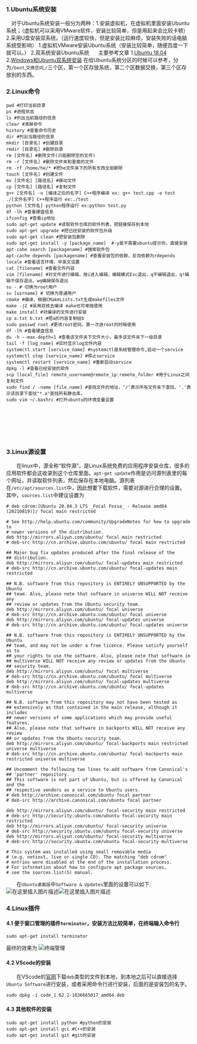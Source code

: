 ### 1.Ubuntu系统安装
&ensp;&ensp;对于Ubuntu系统安装一般分为两种：1.安装虚拟机，在虚拟机里面安装Ubuntu系统；（虚拟机可以采用VMware软件，安装比较简单，但是用起来会比较卡顿）2.采用U盘安装双系统。（运行速度较快，但是安装比较麻烦，安装失败的话电脑系统受影响）
1.虚拟机VMware安装Ubuntu系统（安装比较简单，随便百度一下就可以。）
2.双系统安装Ubuntu系统
&emsp;&ensp;主要参考文章
1.[Ubuntu 18.04](https://blog.csdn.net/weixin_39831242/article/details/110110796?utm_medium=distribute.pc_relevant.none-task-blog-2~default~baidujs_baidulandingword~default-1-110110796-blog-108490098.pc_relevant_downloadblacklistv1&spm=1001.2101.3001.4242.2&utm_relevant_index=4)
2.[Windows和Ubuntu双系统安装](https://baijiahao.baidu.com/s?id=1704949448370974960&wfr=spider&for=pc) 在给Ubuntu系统分区的时候可以参考，分为`/boot`,`交换空间`,`/`三个区，第一个区存放系统，第二个区数据交换，第三个区存放别的东西。
###  2.Linux命令
```shell
pwd #打印当前目录
ps #进程状态
ls #列出当前路径的信息
clear #清屏命令
history #查看命令历史
dir #列出当路径的信息
mkdir [目录名] #创建目录
rmdir [目录名] #删除目录
rm [文件名] #删除文件(只能删除空的文件)
rm -r [文件名] #删除文件夹和里面的文件
rm -rf /home/he/* #把he文件夹下的所有东西全部删除
touch [文件名] #创建文件
mv [文件名] [路径名] #移动文件
cp [文件名] [路径名] #复制文件
g++ [文件名] -o [编译之后的名字] C++程序编译 ex: g++ test.cpp -o test
./[文件名字] C++程序运行 ex:./test
python [文件名] python程序运行 ex:python test.py
df -lh #查看硬盘信息
ifconfig #查看ip地址
sudo apt-get update #读取软件仓库的软件列表，把链接保存到本地
sudo apt-get upgrade #把已经安装的软件包升级
sudo apt-get clean #把安装包删除
sudo apt-get install -y [package_name]  #-y是不需要ubuntu提示你，直接安装
apt-cahe search [packagename] #搜索软件包
apt-cache depends [packagename] #查看安装包的依赖，反向依赖为rdepends
locale #查看语言环境，中英文设置
cat [filename] #查看文件内容
vim [filename] #对文件进行编辑，按i进入编辑，编辑模式Esc退出，q不编辑退出，q!编辑不保存退出，wq编辑保存退出
su - # 切换为root用户
su [usrname] # 切换为普通用户
cmake #编译，根据CMakeLists.txt生成makefiles文件
make -j2 #采用双核去编译 make也可单独使用
make install #对编译的文件进行安装
cp a.txt b.txt #把a的内容复制给b
sudo passwd root #更改root密码，第一次进root的时候使用
df -lh #查看硬盘信息
du -h --max-depth=1 #查看该文件夹下文件大小，最多该文件夹下一级目录
tail -f [log_name] #实时显示log文件内容
systemctl start [service_name] #systemctl是系统管理命令,启动一个service
systemctl stop [service_name] #停止service
systemctl restart [service_name] #重新启动service
dpkg -l #查看已经安装的软件
scp [local_file] remote_username@remote_ip:remote_folder #用于Linux之间复制文件
sudo find / -name [file_name] #查找文件的地址，‘/’表示所有文件夹下查找，'.'表示该目录下查找"*.a"查找所有静态库。
sudo vim ~/.bashrc #打开ubuntu的环境变量设置








```
### 3.Linux源设置
&emsp;&emsp;在linux中，源全称“软件源”，是Linux系统免费的应用程序安装仓库，很多的应用软件都会这收录到这个仓库里面。`apt-get update`作用是访问源列表里的每个网址，并读取软件列表，然后保存在本地电脑。源列表在`/etc/apt/sources.list`中，因此想要下载软件，需要对源进行合理的设置。
其中，`sources.list`中建议设置为

```shell
# deb cdrom:[Ubuntu 20.04.3 LTS _Focal Fossa_ - Release amd64 (20210819)]/ focal main restricted

# See http://help.ubuntu.com/community/UpgradeNotes for how to upgrade to
# newer versions of the distribution.
deb http://mirrors.aliyun.com/ubuntu/ focal main restricted
# deb-src http://cn.archive.ubuntu.com/ubuntu/ focal main restricted

## Major bug fix updates produced after the final release of the
## distribution.
deb http://mirrors.aliyun.com/ubuntu/ focal-updates main restricted
# deb-src http://cn.archive.ubuntu.com/ubuntu/ focal-updates main restricted

## N.B. software from this repository is ENTIRELY UNSUPPORTED by the Ubuntu
## team. Also, please note that software in universe WILL NOT receive any
## review or updates from the Ubuntu security team.
deb http://mirrors.aliyun.com/ubuntu/ focal universe
# deb-src http://cn.archive.ubuntu.com/ubuntu/ focal universe
deb http://mirrors.aliyun.com/ubuntu/ focal-updates universe
# deb-src http://cn.archive.ubuntu.com/ubuntu/ focal-updates universe

## N.B. software from this repository is ENTIRELY UNSUPPORTED by the Ubuntu 
## team, and may not be under a free licence. Please satisfy yourself as to 
## your rights to use the software. Also, please note that software in 
## multiverse WILL NOT receive any review or updates from the Ubuntu
## security team.
deb http://mirrors.aliyun.com/ubuntu/ focal multiverse
# deb-src http://cn.archive.ubuntu.com/ubuntu/ focal multiverse
deb http://mirrors.aliyun.com/ubuntu/ focal-updates multiverse
# deb-src http://cn.archive.ubuntu.com/ubuntu/ focal-updates multiverse

## N.B. software from this repository may not have been tested as
## extensively as that contained in the main release, although it includes
## newer versions of some applications which may provide useful features.
## Also, please note that software in backports WILL NOT receive any review
## or updates from the Ubuntu security team.
deb http://mirrors.aliyun.com/ubuntu/ focal-backports main restricted universe multiverse
# deb-src http://cn.archive.ubuntu.com/ubuntu/ focal-backports main restricted universe multiverse

## Uncomment the following two lines to add software from Canonical's
## 'partner' repository.
## This software is not part of Ubuntu, but is offered by Canonical and the
## respective vendors as a service to Ubuntu users.
# deb http://archive.canonical.com/ubuntu focal partner
# deb-src http://archive.canonical.com/ubuntu focal partner

deb http://mirrors.aliyun.com/ubuntu/ focal-security main restricted
# deb-src http://security.ubuntu.com/ubuntu focal-security main restricted
deb http://mirrors.aliyun.com/ubuntu/ focal-security universe
# deb-src http://security.ubuntu.com/ubuntu focal-security universe
deb http://mirrors.aliyun.com/ubuntu/ focal-security multiverse
# deb-src http://security.ubuntu.com/ubuntu focal-security multiverse

# This system was installed using small removable media
# (e.g. netinst, live or single CD). The matching "deb cdrom"
# entries were disabled at the end of the installation process.
# For information about how to configure apt package sources,
# see the sources.list(5) manual.
```
&emsp;&emsp;在`Ubuntu桌面版`中`Software & Updates`里面的设置可以如下:
![在这里插入图片描述](https://img-blog.csdnimg.cn/5ba5c5f852eb4221850cf13cf583f397.png#pic_center)![在这里插入图片描述](https://img-blog.csdnimg.cn/5e2262a238904b098c9eb22a69e408bb.png#pic_center)



### 4.Linux插件
#### 4.1 便于窗口管理的插件`terminator`，安装方法比较简单，在终端输入命令行
```shell
sudo apt-get install terminator
```
最终的效果为
![终端管理](https://img-blog.csdnimg.cn/425275b5a10940349246440a77f87efe.png)
#### 4.2 VScode的安装
&emsp;&emsp;在VScode的[官网](https://code.visualstudio.com/)下载`deb`类型的文件到本地，到本地之后可以直接选择`Ubuntu Software`进行安装，或者采用命令行进行安装，后面的是安装包的名字。
```shell
sudo dpkg -i code_1.62.2-1636665017_amd64.deb
```
#### 4.3 其他软件的安装
```shell
sudo apt-get install python #python的安装
sudo apt-get install gcc #C++的安装
sudo apt-get install git #git的安装
```
